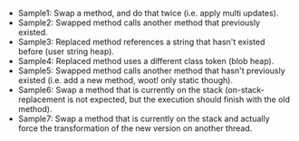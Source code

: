 
* Sample1: Swap a method, and do that twice (i.e. apply multi updates).
* Sample2: Swapped method calls another method that previously existed.
* Sample3: Replaced method references a string that hasn't existed before (user string heap).
* Sample4: Replaced method uses a different class token (blob heap).
* Sample5: Swapped method calls another method that hasn't previously existed (i.e. add a new method, woot! only static though).
* Sample6: Swap a method that is currently on the stack (on-stack-replacement is not expected, but the execution should finish with the old method).
* Sample7: Swap a method that is currently on the stack and actually force the transformation of the new version on another thread.

